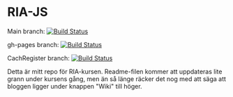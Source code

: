 RIA-JS
======

Main branch: [![Build Status](https://img.shields.io/travis/lohnn/RIA-JS/master.svg)](https://travis-ci.org/lohnn/RIA-JS)

gh-pages branch: [![Build Status](https://img.shields.io/travis/lohnn/RIA-JS/gh-pages.svg)](https://travis-ci.org/lohnn/RIA-JS)

CachRegister branch: [![Build Status](https://img.shields.io/travis/lohnn/RIA-JS/CashRegister.svg)](https://travis-ci.org/lohnn/RIA-JS)


Detta är mitt repo för RIA-kursen.
Readme-filen kommer att uppdateras lite grann under kursens gång, men än så länge räcker det nog med att säga att bloggen ligger under knappen "Wiki" till höger.
